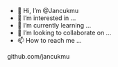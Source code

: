 - 👋 Hi, I’m @Jancukmu
- 👀 I’m interested in ...
- 🌱 I’m currently learning ...
- 💞️ I’m looking to collaborate on ...
- 📫 How to reach me ...

<!---
Jancukmu/Jancukmu is a ✨ special ✨ repository because its `README.md` (this file) appears on your GitHub profile.
You can click the Preview link to take a look at your changes.
--->

github.com/jancukmu
